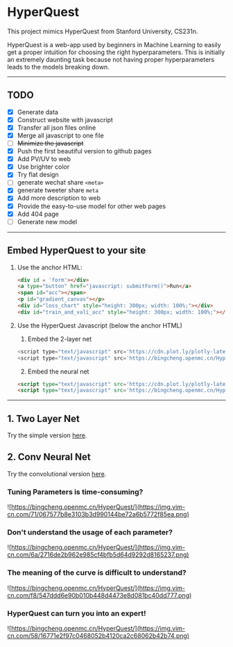 # HyperQuest
This project mimics HyperQuest from Stanford University, CS231n.

HyperQuest is a web-app used by beginners in Machine Learning to easily get a proper intuition for choosing the right hyperparameters. This is initially an extremely daunting task because not having proper hyperparameters leads to the models breaking down.

---

## TODO

- [x] Generate data
- [x] Construct website with javascript
- [x] Transfer all json files online
- [x] Merge all javascript to one file
- [ ] ~~Minimize the javascript~~
- [x] Push the first beautiful version to github pages
- [x] Add PV/UV to web
- [x] Use brighter color
- [x] Try flat design
- [ ] generate wechat share `<meta>`
- [x] generate tweeter share `meta`
- [x] Add more description to web
- [x] Provide the easy-to-use model for other web pages
- [x] Add 404 page
- [ ] Generate new model

---

## Embed HyperQuest to your site

1. Use the anchor HTML:

   ```html
   <div id = 'form'></div>
   <a type="button" href="javascript: submitForm()">Run</a>
   <span id="acc"></span>
   <p id="gradient_canvas"></p>
   <div id="loss_chart" style="height: 300px; width: 100%;"></div>
   <div id="train_and_vali_acc" style="height: 300px; width: 100%;"></div>
   ```

2. Use the HyperQuest Javascript (below the anchor HTML)

   1. Embed the 2-layer net
   
   ```javascript
   <script type="text/javascript" src='https://cdn.plot.ly/plotly-latest.min.js'></script>
   <script type="text/javascript" src='https://bingcheng.openmc.cn/HyperQuest/html/2-layer-latest.js'></script>
   ```
   
   2. Embed the neural net
   
   ```html
   <script type="text/javascript" src='https://cdn.plot.ly/plotly-latest.min.js'></script>
   <script type="text/javascript" src='https://bingcheng.openmc.cn/HyperQuest/convhtml/conv-latest.js'></script>
   ```

---

## 1. Two Layer Net
Try the simple version [here](https://bingcheng.openmc.cn/HyperQuest/versions/TwoLayerNet/).

## 2. Conv Neural Net 
Try the convolutional version [here](https://bingcheng.openmc.cn/HyperQuest/versions/ConvNet/).

### Tuning Parameters is time-consuming?
![https://bingcheng.openmc.cn/HyperQuest/](https://img.vim-cn.com/71/067577b8e3103b3d990144be72a6b5772f85ea.png)

### Don't understand the usage of each parameter?
![https://bingcheng.openmc.cn/HyperQuest/](https://img.vim-cn.com/6a/2716de2b962e985cf4bfb5d64d9292d8165237.png)

### The meaning of the curve is difficult to understand?
![https://bingcheng.openmc.cn/HyperQuest/](https://img.vim-cn.com/f8/547ddd6e90b010b448d4473e8d081bc40dd777.png)

### HyperQuest can turn you into an expert!
![https://bingcheng.openmc.cn/HyperQuest/](https://img.vim-cn.com/58/16771e2f97c0468052b4120ca2c68062b42b74.png)